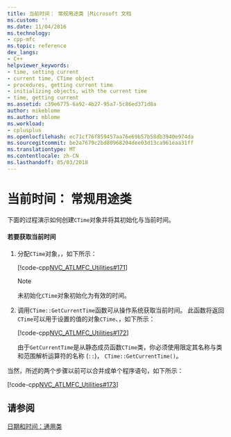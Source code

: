 ```yaml
---
title: 当前时间： 常规用途类 |Microsoft 文档
ms.custom: ''
ms.date: 11/04/2016
ms.technology:
- cpp-mfc
ms.topic: reference
dev_langs:
- C++
helpviewer_keywords:
- time, setting current
- current time, CTime object
- procedures, getting current time
- initializing objects, with the current time
- time, getting current
ms.assetid: c39e6775-6a92-4b27-95a7-5c86ed371d8a
author: mikeblome
ms.author: mblome
ms.workload:
- cplusplus
ms.openlocfilehash: ec71cf76f859457aa76e69b57b58db3940e974da
ms.sourcegitcommit: be2a7679c2bd80968204dee03d13ca961eaa31ff
ms.translationtype: MT
ms.contentlocale: zh-CN
ms.lasthandoff: 05/03/2018
---
```

# <a name="current-time-general-purpose-classes"></a>当前时间： 常规用途类
下面的过程演示如何创建`CTime`对象并将其初始化与当前时间。  
  
#### <a name="to-get-the-current-time"></a>若要获取当前时间  
  
1.  分配`CTime`对象，，如下所示：  
  
     [!code-cpp[NVC_ATLMFC_Utilities#171](../atl-mfc-shared/codesnippet/cpp/current-time-general-purpose-classes_1.cpp)]  
  
    > [!NOTE]
    >  未初始化`CTime`对象初始化为有效的时间。  
  
2.  调用`CTime::GetCurrentTime`函数可从操作系统获取当前时间。 此函数将返回`CTime`可以用于设置的值的对象`CTime`、，如下所示：  
  
     [!code-cpp[NVC_ATLMFC_Utilities#172](../atl-mfc-shared/codesnippet/cpp/current-time-general-purpose-classes_2.cpp)]  
  
     由于`GetCurrentTime`是从静态成员函数`CTime`类，你必须使用限定其名称与类和范围解析运算符的名称 (`::`)， `CTime::GetCurrentTime()`。  
  
 当然，所述的两个步骤以前可以合并成单个程序语句，如下所示：  
  
 [!code-cpp[NVC_ATLMFC_Utilities#173](../atl-mfc-shared/codesnippet/cpp/current-time-general-purpose-classes_3.cpp)]  
  
## <a name="see-also"></a>请参阅  
 [日期和时间：通用类](../atl-mfc-shared/date-and-time-general-purpose-classes.md)



